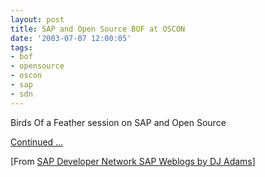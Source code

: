 ```yaml
---
layout: post
title: SAP and Open Source BOF at OSCON
date: '2003-07-07 12:00:05'
tags:
- bof
- opensource
- oscon
- sap
- sdn
---
```



Birds Of a Feather session on SAP and Open Source

[Continued …](http://weblogs.sdn.sap.com/pub/wlg/50)

[From [SAP Developer Network SAP Weblogs by DJ Adams](https://www.sdn.sap.com/irj/scn/weblogs?blog=/pub/u/251850060)]


